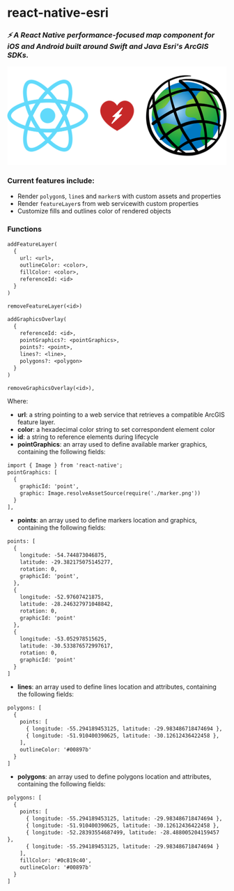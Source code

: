 # **react-native-esri**

### _⚡ A React Native performance-focused map component for iOS and Android built around Swift and Java Esri's ArcGIS SDKs._

<p align="center">
  <img src="react-native-esri.png">
</p>

### Current features include:

- Render `polygon`s, `line`s and `marker`s with custom assets and properties
- Render `featureLayer`s from web servicewith custom properties
- Customize fills and outlines color of rendered objects

### Functions

```
addFeatureLayer(
  {
    url: <url>,
    outlineColor: <color>,
    fillColor: <color>,
    referenceId: <id>
  }
)
```

```
removeFeatureLayer(<id>)
```

```
addGraphicsOverlay(
  {
    referenceId: <id>,
    pointGraphics?: <pointGraphics>,
    points?: <point>,
    lines?: <line>,
    polygons?: <polygon>
  }
)
```

```
removeGraphicsOverlay(<id>),
```

Where:

- **url**: a string pointing to a web service that retrieves a compatible ArcGIS feature layer.
- **color**: a hexadecimal color string to set correspondent element color
- **id**: a string to reference elements during lifecycle
- **pointGraphics**: an array used to define available marker graphics, containing the following fields:

```
import { Image } from 'react-native';
pointGraphics: [
  {
    graphicId: 'point',
    graphic: Image.resolveAssetSource(require('./marker.png'))
  }
],
```

- **points**: an array used to define markers location and graphics, containing the following fields:

```
points: [
  {
    longitude: -54.744873046875,
    latitude: -29.382175075145277,
    rotation: 0,
    graphicId: 'point',
  },
  {
    longitude: -52.97607421875,
    latitude: -28.246327971048842,
    rotation: 0,
    graphicId: 'point'
  },
  {
    longitude: -53.052978515625,
    latitude: -30.533876572997617,
    rotation: 0,
    graphicId: 'point'
  }
]

```

- **lines**: an array used to define lines location and attributes, containing the following fields:

```
polygons: [
  {
    points: [
      { longitude: -55.294189453125, latitude: -29.983486718474694 },
      { longitude: -51.910400390625, latitude: -30.12612436422458 },
    ],
    outlineColor: '#00897b'
  }
]
```

- **polygons**: an array used to define polygons location and attributes, containing the following fields:

```
polygons: [
  {
    points: [
      { longitude: -55.294189453125, latitude: -29.983486718474694 },
      { longitude: -51.910400390625, latitude: -30.12612436422458 },
      { longitude: -52.28393554687499, latitude: -28.488005204159457 },
      { longitude: -55.294189453125, latitude: -29.983486718474694 }
    ],
    fillColor: '#0c819c40',
    outlineColor: '#00897b'
  }
]
```
